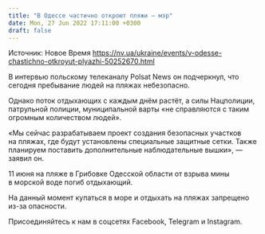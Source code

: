 ```yaml
---
title: "В Одессе частично откроют пляжи — мэр"
date: Mon, 27 Jun 2022 17:11:00 +0300
draft: false
---
```

Источник: Новое Время https://nv.ua/ukraine/events/v-odesse-chastichno-otkroyut-plyazhi-50252670.html


 В интервью польскому телеканалу Polsat News он подчеркнул, что сегодня пребывание людей на пляжах небезопасно.

Однако поток отдыхающих с каждым днём растёт, а силы Нацполиции, патрульной полиции, муниципальной варты «не справляются с таким огромным количеством людей».

«Мы сейчас разрабатываем проект создания безопасных участков на пляжах, где будут установлены специальные защитные сетки. Также планируем поставить дополнительные наблюдательные вышки», — заявил он.

 11 июня на пляже в Грибовке Одесской области от взрыва мины в морской воде погиб отдыхающий.

 На данный момент купаться в море и отдыхать на пляжах запрещено из-за опасности.

Присоединяйтесь к нам в соцсетях Facebook, Telegram и Instagram.

